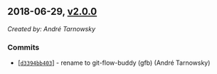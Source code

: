 ## 2018-06-29, [v2.0.0](https://github.com/lotterfriends/git-flow-buddy/releases/tag/2.0.0)

*Created by: André Tarnowsky*

### Commits
  - [[`d3394bb403`](https://github.com/lotterfriends/git-flow-buddy/commit/d3394bb40381ae8fb52ee7adbf5967b98287e1fb)] - rename to git-flow-buddy (gfb) (André Tarnowsky)
